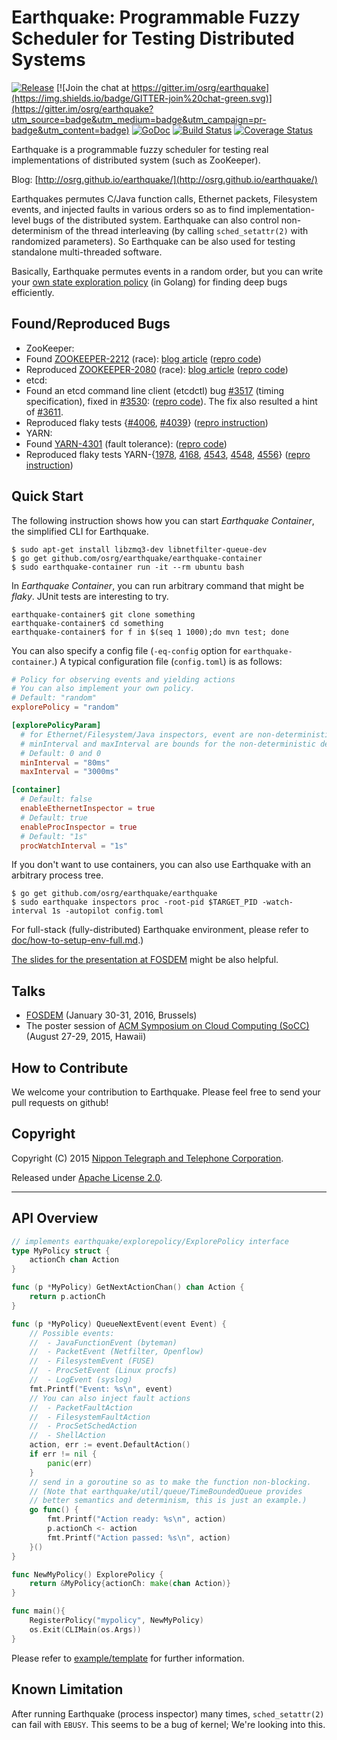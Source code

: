 # Earthquake: Programmable Fuzzy Scheduler for Testing Distributed Systems

[![Release](http://github-release-version.herokuapp.com/github/osrg/earthquake/release.svg?style=flat)](https://github.com/osrg/earthquake/releases/latest)
[![Join the chat at https://gitter.im/osrg/earthquake](https://img.shields.io/badge/GITTER-join%20chat-green.svg)](https://gitter.im/osrg/earthquake?utm_source=badge&utm_medium=badge&utm_campaign=pr-badge&utm_content=badge)
[![GoDoc](https://godoc.org/github.com/osrg/earthquake/earthquake?status.svg)](https://godoc.org/github.com/osrg/earthquake/earthquake)
[![Build Status](https://travis-ci.org/osrg/earthquake.svg?branch=master)](https://travis-ci.org/osrg/earthquake)
[![Coverage Status](https://coveralls.io/repos/github/osrg/earthquake/badge.svg?branch=master)](https://coveralls.io/github/osrg/earthquake?branch=master)

Earthquake is a programmable fuzzy scheduler for testing real implementations of distributed system (such as ZooKeeper).

Blog: [http://osrg.github.io/earthquake/](http://osrg.github.io/earthquake/)

Earthquakes permutes C/Java function calls, Ethernet packets, Filesystem events, and injected faults in various orders so as to find implementation-level bugs of the distributed system.
Earthquake can also control non-determinism of the thread interleaving (by calling `sched_setattr(2)` with randomized parameters).
So Earthquake can be also used for testing standalone multi-threaded software.

Basically, Earthquake permutes events in a random order, but you can write your [own state exploration policy](doc/arch.md) (in Golang) for finding deep bugs efficiently.

## Found/Reproduced Bugs
 * ZooKeeper:
  * Found [ZOOKEEPER-2212](https://issues.apache.org/jira/browse/ZOOKEEPER-2212) (race): [blog article](http://osrg.github.io/earthquake/post/zookeeper-2212/) ([repro code](example/zk-found-2212.ryu))
  * Reproduced [ZOOKEEPER-2080](https://issues.apache.org/jira/browse/ZOOKEEPER-2080) (race): [blog article](http://osrg.github.io/earthquake/post/zookeeper-2080/) ([repro code](example/zk-repro-2080.nfqhook))
 * etcd:
  * Found an etcd command line client (etcdctl) bug [#3517](https://github.com/coreos/etcd/issues/3517) (timing specification), fixed in [#3530](https://github.com/coreos/etcd/pull/3530): ([repro code](example/etcd/3517-reproduce)). The fix also resulted a hint of [#3611](https://github.com/coreos/etcd/pull/3611).
  * Reproduced flaky tests {[#4006](https://github.com/coreos/etcd/pull/4006), [#4039](https://github.com/coreos/etcd/issues/4039)} ([repro instruction](http://www.slideshare.net/AkihiroSuda/tackling-nondeterminism-in-hadoop-testing-and-debugging-distributed-systems-with-earthquake-57866497/42))
 * YARN:
  * Found [YARN-4301](https://issues.apache.org/jira/browse/YARN-4301) (fault tolerance): ([repro code](example/yarn/4301-reproduce))
  * Reproduced flaky tests YARN-{[1978](https://issues.apache.org/jira/browse/YARN-1978), [4168](https://issues.apache.org/jira/browse/YARN-4168), [4543](https://issues.apache.org/jira/browse/YARN-4543), [4548](https://issues.apache.org/jira/browse/YARN-4548), [4556](https://issues.apache.org/jira/browse/YARN-4556)} ([repro instruction](http://www.slideshare.net/AkihiroSuda/tackling-nondeterminism-in-hadoop-testing-and-debugging-distributed-systems-with-earthquake-57866497/42))

## Quick Start
The following instruction shows how you can start *Earthquake Container*, the simplified CLI for Earthquake.


    $ sudo apt-get install libzmq3-dev libnetfilter-queue-dev
    $ go get github.com/osrg/earthquake/earthquake-container
    $ sudo earthquake-container run -it --rm ubuntu bash


In *Earthquake Container*, you can run arbitrary command that might be *flaky*.
JUnit tests are interesting to try.

    earthquake-container$ git clone something
    earthquake-container$ cd something
    earthquake-container$ for f in $(seq 1 1000);do mvn test; done


You can also specify a config file (`-eq-config` option for `earthquake-container`.)
A typical configuration file (`config.toml`) is as follows:

```toml
# Policy for observing events and yielding actions
# You can also implement your own policy.
# Default: "random"
explorePolicy = "random"

[explorePolicyParam]
  # for Ethernet/Filesystem/Java inspectors, event are non-deterministically delayed.
  # minInterval and maxInterval are bounds for the non-deterministic delays
  # Default: 0 and 0
  minInterval = "80ms"
  maxInterval = "3000ms"

[container]
  # Default: false
  enableEthernetInspector = true
  # Default: true
  enableProcInspector = true
  # Default: "1s"
  procWatchInterval = "1s"
```

If you don't want to use containers, you can also use Earthquake with an arbitrary process tree.

    $ go get github.com/osrg/earthquake/earthquake
    $ sudo earthquake inspectors proc -root-pid $TARGET_PID -watch-interval 1s -autopilot config.toml

For full-stack (fully-distributed) Earthquake environment, please refer to [doc/how-to-setup-env-full.md](doc/how-to-setup-env-full.md).)

[The slides for the presentation at FOSDEM](http://www.slideshare.net/AkihiroSuda/tackling-nondeterminism-in-hadoop-testing-and-debugging-distributed-systems-with-earthquake-57866497/42) might be also helpful.

## Talks

 * [FOSDEM](https://fosdem.org/2016/schedule/event/nondeterminism_in_hadoop/) (January 30-31, 2016, Brussels)
 * The poster session of [ACM Symposium on Cloud Computing (SoCC)](http://acmsocc.github.io/2015/) (August 27-29, 2015, Hawaii)

## How to Contribute
We welcome your contribution to Earthquake.
Please feel free to send your pull requests on github!

## Copyright
Copyright (C) 2015 [Nippon Telegraph and Telephone Corporation](http://www.ntt.co.jp/index_e.html).

Released under [Apache License 2.0](LICENSE).

---------------------------------------

## API Overview
```go
// implements earthquake/explorepolicy/ExplorePolicy interface
type MyPolicy struct {
	actionCh chan Action
}

func (p *MyPolicy) GetNextActionChan() chan Action {
	return p.actionCh
}

func (p *MyPolicy) QueueNextEvent(event Event) {
	// Possible events:
	//  - JavaFunctionEvent (byteman)
	//  - PacketEvent (Netfilter, Openflow)
	//  - FilesystemEvent (FUSE)
	//  - ProcSetEvent (Linux procfs)
	//  - LogEvent (syslog)
	fmt.Printf("Event: %s\n", event)
	// You can also inject fault actions
	//  - PacketFaultAction
	//  - FilesystemFaultAction
	//  - ProcSetSchedAction
	//  - ShellAction
	action, err := event.DefaultAction()
	if err != nil {
		panic(err)
	}
	// send in a goroutine so as to make the function non-blocking.
	// (Note that earthquake/util/queue/TimeBoundedQueue provides
	// better semantics and determinism, this is just an example.)
	go func() {
		fmt.Printf("Action ready: %s\n", action)
		p.actionCh <- action
		fmt.Printf("Action passed: %s\n", action)
	}()
}

func NewMyPolicy() ExplorePolicy {
	return &MyPolicy{actionCh: make(chan Action)}
}

func main(){
	RegisterPolicy("mypolicy", NewMyPolicy)
	os.Exit(CLIMain(os.Args))
}
```
Please refer to [example/template](example/template) for further information.

## Known Limitation
After running Earthquake (process inspector) many times, `sched_setattr(2)` can fail with `EBUSY`.
This seems to be a bug of kernel; We're looking into this.
